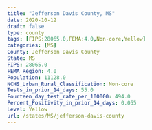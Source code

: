 ```yaml
---
title: "Jefferson Davis County, MS"
date: 2020-10-12
draft: false
type: county
tags: [FIPS:28065.0,FEMA:4.0,Non-core,Yellow]
categories: [MS]
County: Jefferson Davis County
State: MS
FIPS: 28065.0
FEMA_Region: 4.0
Population: 11128.0
NCHS_Urban_Rural_Classification: Non-core
Tests_in_prior_14_days: 55.0
Fourteen_day_test_rate_per_100000: 494.0
Percent_Positivity_in_prior_14_days: 0.055
Level: Yellow
url: /states/MS/jefferson-davis-county
---
```



